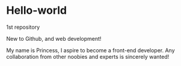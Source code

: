# Hello-world
1st repository

New to Github, and web development!

My name is Princess, I aspire to become a front-end developer. Any collaboration from other noobies and experts is sincerely wanted!
